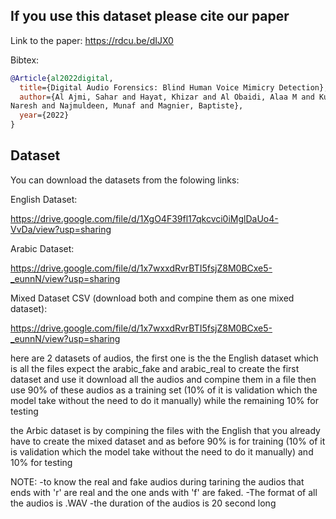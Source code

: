 ## If you use this dataset please cite our paper 

Link to the paper:
https://rdcu.be/dIJX0

Bibtex:
```bibtex
@Article{al2022digital,
  title={Digital Audio Forensics: Blind Human Voice Mimicry Detection},
  author={Al Ajmi, Sahar and Hayat, Khizar and Al Obaidi, Alaa M and Kumar,
Naresh and Najmuldeen, Munaf and Magnier, Baptiste},
  year={2022}
}
```

## Dataset
You can download the datasets from the folowing links:

English Dataset:

https://drive.google.com/file/d/1XgO4F39fl17qkcvci0iMglDaUo4-VvDa/view?usp=sharing

Arabic Dataset:

https://drive.google.com/file/d/1x7wxxdRvrBTI5fsjZ8M0BCxe5-_eunnN/view?usp=sharing

Mixed Dataset CSV (download both and compine them as one mixed dataset):

https://drive.google.com/file/d/1x7wxxdRvrBTI5fsjZ8M0BCxe5-_eunnN/view?usp=sharing


here are 2 datasets of audios, the first one is the the English dataset which is all the files expect the arabic_fake and arabic_real
to create the first dataset and use it download all the audios and compine them in a file then use 90% of these audios as a training set (10% of it is validation which the model take without the need to do it manually) while the remaining 10% for testing

the Arbic dataset is by compining the files with the English that you already have to create the mixed dataset and as before 90% is for training (10% of it is validation which the model take without the need to do it manually) and 10% for testing



NOTE:
-to know the real and fake audios during tarining the audios that ends with 'r' are real and the one ands with 'f' are faked.
-The format of all the audios is .WAV
-the duration of the audios is 20 second long

